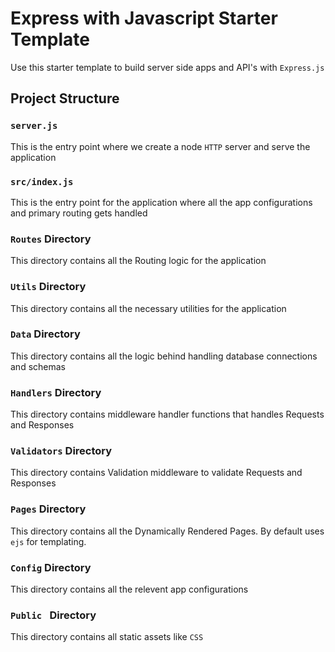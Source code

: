 # Express with Javascript Starter Template

Use this starter template to build server side apps and API's with `Express.js`

## Project Structure

### `server.js`

This is the entry point where we create a node `HTTP` server and serve the application

### `src/index.js`

This is the entry point for the application where all the app configurations and primary routing gets handled

### `Routes` Directory

This directory contains all the Routing logic for the application

### `Utils` Directory

This directory contains all the necessary utilities for the application

### `Data` Directory

This directory contains all the logic behind handling database connections and schemas

### `Handlers` Directory

This directory contains middleware handler functions that handles Requests and Responses

### `Validators` Directory

This directory contains Validation middleware to validate Requests and Responses

### `Pages` Directory

This directory contains all the Dynamically Rendered Pages. By default uses `ejs` for templating.

### `Config` Directory

This directory contains all the relevent app configurations

### `Public ` Directory

This directory contains all static assets like `CSS`

